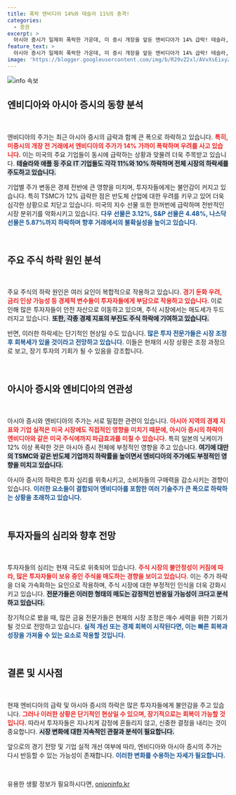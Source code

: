 ```yaml
---
title: 폭락 엔비디아 14%와 테슬라 11%의 충격!
categories:
  - 증권
excerpt: >
  아시아 증시가 일제히 폭락한 가운데, 미 증시 개장을 앞둔 엔비디아가 14% 급락! 테슬라, 애플 등 주요 주식들도 동반 하락 중. 글로벌 시장의 불안정성을 살펴보세요!
feature_text: >
  아시아 증시가 일제히 폭락한 가운데, 미 증시 개장을 앞둔 엔비디아가 14% 급락! 테슬라, 애플 등 주요 주식들도 동반 하락 중. 글로벌 시장의 불안정성을 살펴보세요!
image: 'https://blogger.googleusercontent.com/img/b/R29vZ2xl/AVvXsEixyZcFfHzMRdzZMjFBmAUKJYCLCGyLL1o632UiGVXcaFdKo_bkvkuCioo0uUKlGfBVcT3P84aROyZIXSBEx3Aw5nCQ3pTgDom1WDC4m8eifvWiAmWEEVb4x6G_l8C0QH225ldMjyaFvpxGEBGNO37VmDTDMHGhJPq73UglMfDca1-0aw/s1600/blogspot.png'
---
```


<p><img src="https://blogger.googleusercontent.com/img/b/R29vZ2xl/AVvXsEixyZcFfHzMRdzZMjFBmAUKJYCLCGyLL1o632UiGVXcaFdKo_bkvkuCioo0uUKlGfBVcT3P84aROyZIXSBEx3Aw5nCQ3pTgDom1WDC4m8eifvWiAmWEEVb4x6G_l8C0QH225ldMjyaFvpxGEBGNO37VmDTDMHGhJPq73UglMfDca1-0aw/s1600/blogspot.png" alt="info 속보" /></p>

<h2 data-ke-size="size26">엔비디아와 아시아 증시의 동향 분석</h2>

<p data-ke-size="size16">&nbsp;</p>

<p>엔비디아의 주가는 최근 아시아 증시의 급락과 함께 큰 폭으로 하락하고 있습니다. <b><span style="color: #ee2323;">특히, 미증시의 개장 전 거래에서 엔비디아의 주가가 14% 가까이 폭락하며 우려를 사고 있습니다.</span></b> 이는 미국의 주요 기업들이 동시에 급락하는 상황과 맞물려 더욱 주목받고 있습니다. <b><span style="background-color: #21538527;">테슬라와 애플 등 주요 IT 기업들도 각각 11%와 10% 하락하며 전체 시장의 하락세를 주도하고 있습니다.</span></b> </p>

<p>기업별 주가 변동은 경제 전반에 큰 영향을 미치며, 투자자들에게는 불안감이 커지고 있습니다. 특히 TSMC가 12% 급락한 점은 반도체 산업에 대한 우려를 키우고 있어 더욱 심각한 상황으로 치닫고 있습니다. 미국의 지수 선물 또한 한꺼번에 급락하며 전반적인 시장 분위기를 악화시키고 있습니다. <b><span style="color: #1a5490;">다우 선물은 3.12%, S&amp;P 선물은 4.48%, 나스닥 선물은 5.87%까지 하락하며 향후 거래에서의 불확실성을 높이고 있습니다.</span></b> </p>

<p data-ke-size="size16">&nbsp;</p>

<h2 data-ke-size="size26">주요 주식 하락 원인 분석</h2>

<p data-ke-size="size16">&nbsp;</p>

<p>주요 주식의 하락 원인은 여러 요인이 복합적으로 작용하고 있습니다. <b><span style="color: #ee2323;">경기 둔화 우려, 금리 인상 가능성 등 경제적 변수들이 투자자들에게 부담으로 작용하고 있습니다.</span></b> 이로 인해 많은 투자자들이 안전 자산으로 이동하고 있으며, 주식 시장에서는 매도세가 두드러지고 있습니다. <b><span style="background-color: #21538527;">또한, 각종 경제 지표의 부진도 주식 하락에 기여하고 있습니다.</span></b></p>

<p>반면, 이러한 하락세는 단기적인 현상일 수도 있습니다. <b><span style="color: #1a5490;">많은 투자 전문가들은 시장 조정 후 회복세가 있을 것이라고 전망하고 있습니다.</span></b> 이들은 현재의 시장 상황은 조정 과정으로 보고, 장기 투자의 기회가 될 수 있음을 강조합니다. </p>

<p data-ke-size="size16">&nbsp;</p>

<h2 data-ke-size="size26">아시아 증시와 엔비디아의 연관성</h2>

<p data-ke-size="size16">&nbsp;</p>

<p>아시아 증시와 엔비디아의 주가는 서로 밀접한 관련이 있습니다. <b><span style="color: #ee2323;">아시아 지역의 경제 지표와 기업 실적은 미국 시장에도 직접적인 영향을 미치기 때문에, 아시아 증시의 하락이 엔비디아와 같은 미국 주식에까지 파급효과를 미칠 수 있습니다.</span></b> 특히 일본의 닛케이가 12% 이상 폭락한 것은 아시아 증시 전체에 부정적인 영향을 주고 있습니다. <b><span style="background-color: #21538527;">여기에 대만의 TSMC와 같은 반도체 기업까지 하락률을 높이면서 엔비디아의 주가에도 부정적인 영향을 미치고 있습니다.</span></b> </p>

<p>아시아 증시의 하락은 투자 심리를 위축시키고, 소비자들의 구매력을 감소시키는 경향이 있습니다. <b><span style="color: #1a5490;">이러한 요소들이 결합되어 엔비디아를 포함한 여러 기술주가 큰 폭으로 하락하는 상황을 초래하고 있습니다.</span></b> </p>

<p data-ke-size="size16">&nbsp;</p>

<h2 data-ke-size="size26">투자자들의 심리와 향후 전망</h2>

<p data-ke-size="size16">&nbsp;</p>

<p>투자자들의 심리는 현재 극도로 위축되어 있습니다. <b><span style="color: #ee2323;">주식 시장의 불안정성이 커짐에 따라, 많은 투자자들이 보유 중인 주식을 매도하는 경향을 보이고 있습니다.</span></b> 이는 주가 하락을 더욱 가속화하는 요인으로 작용하며, 주식 시장에 대한 부정적인 인식을 더욱 강화시키고 있습니다. <b><span style="background-color: #21538527;">전문가들은 이러한 형태의 매도는 감정적인 반응일 가능성이 크다고 분석하고 있습니다.</span></b></p>

<p>장기적으로 봤을 때, 많은 금융 전문가들은 현재의 시장 조정은 매수 세력을 위한 기회가 될 것으로 전망하고 있습니다. <b><span style="color: #1a5490;">실적 개선 또는 경제 회복이 시작된다면, 이는 빠른 회복과 성장을 가져올 수 있는 요소로 작용할 것입니다.</span></b> </p>

<p data-ke-size="size16">&nbsp;</p>

<h2 data-ke-size="size26">결론 및 시사점</h2>

<p data-ke-size="size16">&nbsp;</p>

<p>현재 엔비디아의 급락 및 아시아 증시의 하락은 많은 투자자들에게 불안감을 주고 있습니다. <b><span style="color: #ee2323;">그러나 이러한 상황은 단기적인 현상일 수 있으며, 장기적으로는 회복이 가능할 것입니다.</span></b> 따라서 투자자들은 지나치게 감정에 흔들리지 않고, 신중한 결정을 내리는 것이 중요합니다. <b><span style="background-color: #21538527;">시장 변화에 대한 지속적인 관찰과 분석이 필요합니다.</span></b></p>

<p>앞으로의 경기 전망 및 기업 실적 개선 여부에 따라, 엔비디아와 아시아 증시의 주가는 다시 반등할 수 있는 가능성이 존재합니다. <b><span style="color: #1a5490;">이러한 변화를 수용하는 자세가 필요합니다.</span></b> </p>

<p data-ke-size="size16">&nbsp;</p>
유용한 생활 정보가 필요하시다면, <a href="https://onioninfo.kr" rel="dofollow">onioninfo.kr</a>


